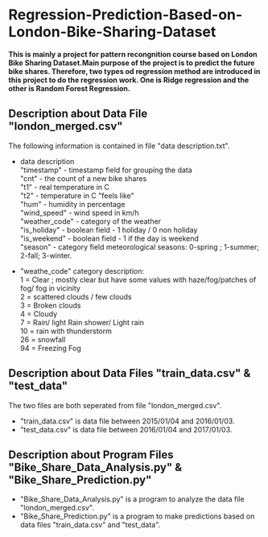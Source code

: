 # Regression-Prediction-Based-on-London-Bike-Sharing-Dataset

**This is mainly a project for pattern recongnition course based on London Bike Sharing Dataset.Main purpose of the project is to predict the future bike shares. Therefore, two types od regression method are introduced in this project to do the regression work. One is Ridge regression and the other is Random Forest Regression.<br>**

## Description about Data File "london_merged.csv"
The following information is contained in file "data description.txt".<br>
* data description<br>
"timestamp" - timestamp field for grouping the data<br>
"cnt" - the count of a new bike shares<br>
"t1" - real temperature in C<br>
"t2" - temperature in C "feels like"<br>
"hum" - humidity in percentage <br>
"wind_speed" - wind speed in km/h<br>
"weather_code" - category of the weather<br>
"is_holiday" - boolean field - 1 holiday / 0 non holiday<br> 
"is_weekend" - boolean field - 1 if the day is weekend <br>
"season" - category field meteorological seasons: 0-spring ; 1-summer; 2-fall; 3-winter.<br>

* "weathe_code" category description:<br> 
1 = Clear ; mostly clear but have some values with haze/fog/patches of fog/ fog in vicinity<br> 
2 = scattered clouds / few clouds<br> 
3 = Broken clouds<br> 
4 = Cloudy<br>
7 = Rain/ light Rain shower/ Light rain<br>
10 = rain with thunderstorm<br> 
26 = snowfall<br> 
94 = Freezing Fog<br>

## Description about Data Files "train_data.csv" & "test_data"
The two files are both seperated from file "london_merged.csv".<br>
* "train_data.csv" is data file between 2015/01/04 and 2016/01/03.<br>
* "test_data.csv" is data file between 2016/01/04 and 2017/01/03.<br>

## Description about Program Files "Bike_Share_Data_Analysis.py" & "Bike_Share_Prediction.py"
* "Bike_Share_Data_Analysis.py" is a program to analyze the data file "london_merged.csv".<br>
* "Bike_Share_Prediction.py" is a program to make predictions based on data files "train_data.csv" and "test_data".<br>
